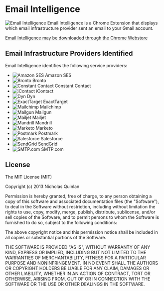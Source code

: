# Email Intelligence

![Email Intelligence](https://raw.github.com/nquinlan/Email-Intelligence/master/icons/16x16.png) Email Intelligence is a Chrome Extension that displays which email infrastructure provider sent an email to your Gmail account.

[Email Intelligence may be downloaded through the Chrome Webstore](https://chrome.google.com/webstore/detail/email-intelligence/lfakdgkibojdjngeijmhbkmdkfnbfamm)

## Email Infrastructure Providers Identified

Email Intelligence identifies the following service providers:

* ![Amazon SES](https://raw.github.com/nquinlan/Email-Intelligence/master/providers/amazon-ses.png) Amazon SES
* ![Bronto](https://raw.github.com/nquinlan/Email-Intelligence/master/providers/bronto.png) Bronto
* ![Constant Contact](https://raw.github.com/nquinlan/Email-Intelligence/master/providers/constant-contact.png) Constant Contact
* ![iContact](https://raw.github.com/nquinlan/Email-Intelligence/master/providers/icontact.png) iContact
* ![Dyn](https://raw.github.com/nquinlan/Email-Intelligence/master/providers/dyn.png) Dyn
* ![ExactTarget](https://raw.github.com/nquinlan/Email-Intelligence/master/providers/exacttarget.png) ExactTarget
* ![Mailchimp](https://raw.github.com/nquinlan/Email-Intelligence/master/providers/mailchimp.png) Mailchimp
* ![Mailgun](https://raw.github.com/nquinlan/Email-Intelligence/master/providers/mailgun.png) Mailgun
* ![Mailjet](https://raw.github.com/nquinlan/Email-Intelligence/master/providers/mailjet.png) Mailjet
* ![Mandrill](https://raw.github.com/nquinlan/Email-Intelligence/master/providers/mandrill.png) Mandrill
* ![Marketo](https://raw.github.com/nquinlan/Email-Intelligence/master/providers/marketo.png) Marketo
* ![Postmark](https://raw.github.com/nquinlan/Email-Intelligence/master/providers/postmark.png) Postmark
* ![Salesforce](https://raw.github.com/nquinlan/Email-Intelligence/master/providers/salesforce.png) Salesforce
* ![SendGrid](https://raw.github.com/nquinlan/Email-Intelligence/master/providers/sendgrid.png) SendGrid
* ![SMTP.com](https://raw.github.com/nquinlan/Email-Intelligence/master/providers/smtp.com.png) SMTP.com

## License

The MIT License (MIT)

Copyright (c) 2013 Nicholas Quinlan

Permission is hereby granted, free of charge, to any person obtaining a copy
of this software and associated documentation files (the "Software"), to deal
in the Software without restriction, including without limitation the rights
to use, copy, modify, merge, publish, distribute, sublicense, and/or sell
copies of the Software, and to permit persons to whom the Software is
furnished to do so, subject to the following conditions:

The above copyright notice and this permission notice shall be included in
all copies or substantial portions of the Software.

THE SOFTWARE IS PROVIDED "AS IS", WITHOUT WARRANTY OF ANY KIND, EXPRESS OR
IMPLIED, INCLUDING BUT NOT LIMITED TO THE WARRANTIES OF MERCHANTABILITY,
FITNESS FOR A PARTICULAR PURPOSE AND NONINFRINGEMENT. IN NO EVENT SHALL THE
AUTHORS OR COPYRIGHT HOLDERS BE LIABLE FOR ANY CLAIM, DAMAGES OR OTHER
LIABILITY, WHETHER IN AN ACTION OF CONTRACT, TORT OR OTHERWISE, ARISING FROM,
OUT OF OR IN CONNECTION WITH THE SOFTWARE OR THE USE OR OTHER DEALINGS IN
THE SOFTWARE.
